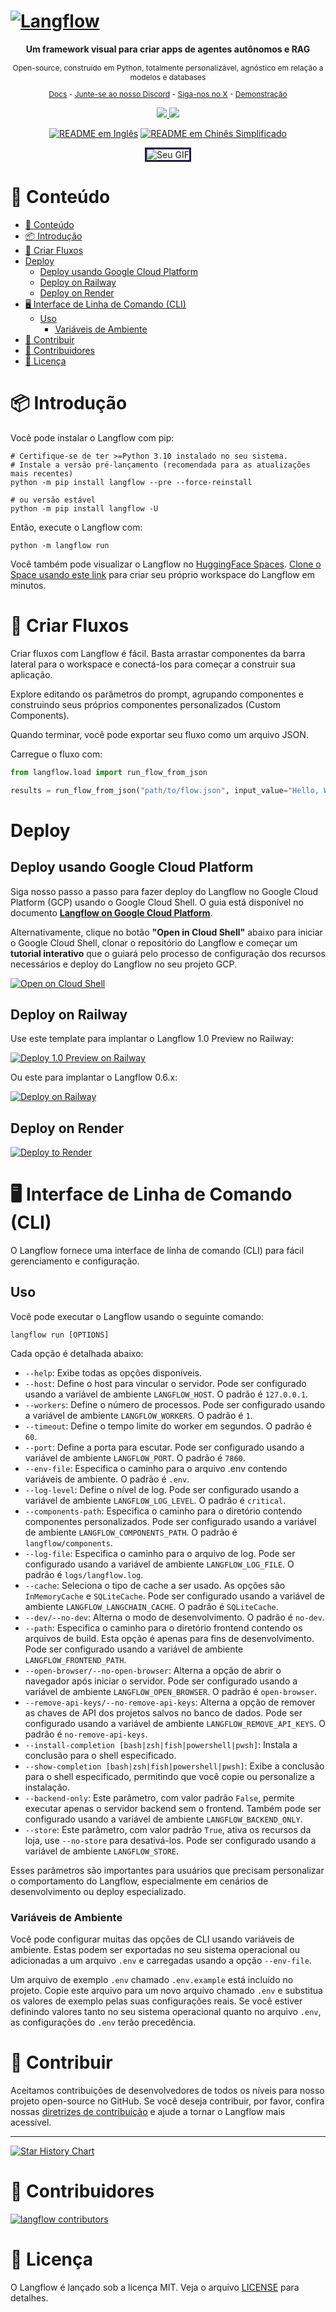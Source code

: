 <!-- markdownlint-disable MD030 -->

# [![Langflow](./docs/static/img/hero.png)](https://www.langflow.org)

<p align="center"><strong>
    Um framework visual para criar apps de agentes autônomos e RAG
</strong></p>
<p align="center" style="font-size: 12px;">
    Open-source, construído em Python, totalmente personalizável, agnóstico em relação a modelos e databases
</p>

<p align="center" style="font-size: 12px;">
    <a href="https://docs.langflow.org" style="text-decoration: underline;">Docs</a> -
    <a href="https://discord.com/invite/EqksyE2EX9" style="text-decoration: underline;">Junte-se ao nosso Discord</a> -
    <a href="https://twitter.com/langflow_ai" style="text-decoration: underline;">Siga-nos no X</a> -
    <a href="https://huggingface.co/spaces/Langflow/Langflow-Preview" style="text-decoration: underline;">Demonstração</a>
</p>

<p align="center">
    <a href="https://github.com/langflow-ai/langflow">
        <img src="https://img.shields.io/github/stars/langflow-ai/langflow">
    </a>
    <a href="https://discord.com/invite/EqksyE2EX9">
        <img src="https://img.shields.io/discord/1116803230643527710?label=Discord">
    </a>
</p>

<div align="center">
  <a href="./README.md"><img alt="README em Inglês" src="https://img.shields.io/badge/English-d9d9d9"></a>
  <a href="./README.zh_CN.md"><img alt="README em Chinês Simplificado" src="https://img.shields.io/badge/简体中文-d9d9d9"></a>
</div>

<p align="center">
  <img src="./docs/static/img/langflow_basic_howto.gif" alt="Seu GIF" style="border: 3px solid #211C43;">
</p>

# 📝 Conteúdo

- [📝 Conteúdo](#-conteúdo)
- [📦 Introdução](#-introdução)
- [🎨 Criar Fluxos](#-criar-fluxos)
- [Deploy](#deploy)
  - [Deploy usando Google Cloud Platform](#deploy-usando-google-cloud-platform)
  - [Deploy on Railway](#deploy-on-railway)
  - [Deploy on Render](#deploy-on-render)
- [🖥️ Interface de Linha de Comando (CLI)](#️-interface-de-linha-de-comando-cli)
  - [Uso](#uso)
    - [Variáveis de Ambiente](#variáveis-de-ambiente)
- [👋 Contribuir](#-contribuir)
- [🌟 Contribuidores](#-contribuidores)
- [📄 Licença](#-licença)

# 📦 Introdução

Você pode instalar o Langflow com pip:

```shell
# Certifique-se de ter >=Python 3.10 instalado no seu sistema.
# Instale a versão pré-lançamento (recomendada para as atualizações mais recentes)
python -m pip install langflow --pre --force-reinstall

# ou versão estável
python -m pip install langflow -U
```

Então, execute o Langflow com:

```shell
python -m langflow run
```

Você também pode visualizar o Langflow no [HuggingFace Spaces](https://huggingface.co/spaces/Langflow/Langflow-Preview). [Clone o Space usando este link](https://huggingface.co/spaces/Langflow/Langflow-Preview?duplicate=true) para criar seu próprio workspace do Langflow em minutos.

# 🎨 Criar Fluxos

Criar fluxos com Langflow é fácil. Basta arrastar componentes da barra lateral para o workspace e conectá-los para começar a construir sua aplicação.

Explore editando os parâmetros do prompt, agrupando componentes e construindo seus próprios componentes personalizados (Custom Components).

Quando terminar, você pode exportar seu fluxo como um arquivo JSON.

Carregue o fluxo com:

```python
from langflow.load import run_flow_from_json

results = run_flow_from_json("path/to/flow.json", input_value="Hello, World!")
```

# Deploy

## Deploy usando Google Cloud Platform

Siga nosso passo a passo para fazer deploy do Langflow no Google Cloud Platform (GCP) usando o Google Cloud Shell. O guia está disponível no documento [**Langflow on Google Cloud Platform**](https://github.com/langflow-ai/langflow/blob/dev/docs/docs/deployment/gcp-deployment.md).

Alternativamente, clique no botão **"Open in Cloud Shell"** abaixo para iniciar o Google Cloud Shell, clonar o repositório do Langflow e começar um **tutorial interativo** que o guiará pelo processo de configuração dos recursos necessários e deploy do Langflow no seu projeto GCP.

[![Open on Cloud Shell](https://gstatic.com/cloudssh/images/open-btn.svg)](https://console.cloud.google.com/cloudshell/open?git_repo=https://github.com/langflow-ai/langflow&working_dir=scripts/gcp&shellonly=true&tutorial=walkthroughtutorial_spot.md)

## Deploy on Railway

Use este template para implantar o Langflow 1.0 Preview no Railway:

[![Deploy 1.0 Preview on Railway](https://railway.app/button.svg)](https://railway.app/template/UsJ1uB?referralCode=MnPSdg)

Ou este para implantar o Langflow 0.6.x:

[![Deploy on Railway](https://railway.app/button.svg)](https://railway.app/template/JMXEWp?referralCode=MnPSdg)

## Deploy on Render

<a href="https://render.com/deploy?repo=https://github.com/langflow-ai/langflow/tree/dev">
<img src="https://render.com/images/deploy-to-render-button.svg" alt="Deploy to Render" />
</a>

# 🖥️ Interface de Linha de Comando (CLI)

O Langflow fornece uma interface de linha de comando (CLI) para fácil gerenciamento e configuração.

## Uso

Você pode executar o Langflow usando o seguinte comando:

```shell
langflow run [OPTIONS]
```

Cada opção é detalhada abaixo:

- `--help`: Exibe todas as opções disponíveis.
- `--host`: Define o host para vincular o servidor. Pode ser configurado usando a variável de ambiente `LANGFLOW_HOST`. O padrão é `127.0.0.1`.
- `--workers`: Define o número de processos. Pode ser configurado usando a variável de ambiente `LANGFLOW_WORKERS`. O padrão é `1`.
- `--timeout`: Define o tempo limite do worker em segundos. O padrão é `60`.
- `--port`: Define a porta para escutar. Pode ser configurado usando a variável de ambiente `LANGFLOW_PORT`. O padrão é `7860`.
- `--env-file`: Especifica o caminho para o arquivo .env contendo variáveis de ambiente. O padrão é `.env`.
- `--log-level`: Define o nível de log. Pode ser configurado usando a variável de ambiente `LANGFLOW_LOG_LEVEL`. O padrão é `critical`.
- `--components-path`: Especifica o caminho para o diretório contendo componentes personalizados. Pode ser configurado usando a variável de ambiente `LANGFLOW_COMPONENTS_PATH`. O padrão é `langflow/components`.
- `--log-file`: Especifica o caminho para o arquivo de log. Pode ser configurado usando a variável de ambiente `LANGFLOW_LOG_FILE`. O padrão é `logs/langflow.log`.
- `--cache`: Seleciona o tipo de cache a ser usado. As opções são `InMemoryCache` e `SQLiteCache`. Pode ser configurado usando a variável de ambiente `LANGFLOW_LANGCHAIN_CACHE`. O padrão é `SQLiteCache`.
- `--dev/--no-dev`: Alterna o modo de desenvolvimento. O padrão é `no-dev`.
- `--path`: Especifica o caminho para o diretório frontend contendo os arquivos de build. Esta opção é apenas para fins de desenvolvimento. Pode ser configurado usando a variável de ambiente `LANGFLOW_FRONTEND_PATH`.
- `--open-browser/--no-open-browser`: Alterna a opção de abrir o navegador após iniciar o servidor. Pode ser configurado usando a variável de ambiente `LANGFLOW_OPEN_BROWSER`. O padrão é `open-browser`.
- `--remove-api-keys/--no-remove-api-keys`: Alterna a opção de remover as chaves de API dos projetos salvos no banco de dados. Pode ser configurado usando a variável de ambiente `LANGFLOW_REMOVE_API_KEYS`. O padrão é `no-remove-api-keys`.
- `--install-completion [bash|zsh|fish|powershell|pwsh]`: Instala a conclusão para o shell especificado.
- `--show-completion [bash|zsh|fish|powershell|pwsh]`: Exibe a conclusão para o shell especificado, permitindo que você copie ou personalize a instalação.
- `--backend-only`: Este parâmetro, com valor padrão `False`, permite executar apenas o servidor backend sem o frontend. Também pode ser configurado usando a variável de ambiente `LANGFLOW_BACKEND_ONLY`.
- `--store`: Este parâmetro, com valor padrão `True`, ativa os recursos da loja, use `--no-store` para desativá-los. Pode ser configurado usando a variável de ambiente `LANGFLOW_STORE`.

Esses parâmetros são importantes para usuários que precisam personalizar o comportamento do Langflow, especialmente em cenários de desenvolvimento ou deploy especializado.

### Variáveis de Ambiente

Você pode configurar muitas das opções de CLI usando variáveis de ambiente. Estas podem ser exportadas no seu sistema operacional ou adicionadas a um arquivo `.env` e carregadas usando a opção `--env-file`.

Um arquivo de exemplo `.env` chamado `.env.example` está incluído no projeto. Copie este arquivo para um novo arquivo chamado `.env` e substitua os valores de exemplo pelas suas configurações reais. Se você estiver definindo valores tanto no seu sistema operacional quanto no arquivo `.env`, as configurações do `.env` terão precedência.

# 👋 Contribuir

Aceitamos contribuições de desenvolvedores de todos os níveis para nosso projeto open-source no GitHub. Se você deseja contribuir, por favor, confira nossas [diretrizes de contribuição](./CONTRIBUTING.md) e ajude a tornar o Langflow mais acessível.

---

[![Star History Chart](https://api.star-history.com/svg?repos=langflow-ai/langflow&type=Timeline)](https://star-history.com/#langflow-ai/langflow&Date)

# 🌟 Contribuidores

[![langflow contributors](https://contrib.rocks/image?repo=langflow-ai/langflow)](https://github.com/langflow-ai/langflow/graphs/contributors)

# 📄 Licença

O Langflow é lançado sob a licença MIT. Veja o arquivo [LICENSE](LICENSE) para detalhes.
